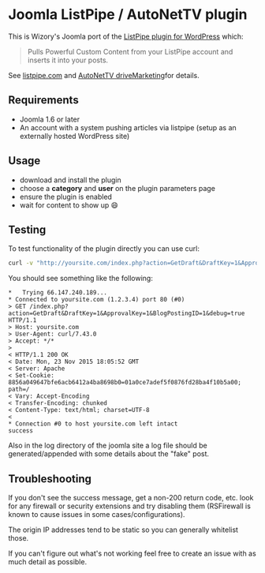 # Joomla ListPipe / AutoNetTV plugin

This is Wizory's Joomla port of the [ListPipe plugin for WordPress](https://wordpress.org/plugins/listpipe/) which:

 > Pulls Powerful Custom Content from your ListPipe account and inserts it into your posts.

See [listpipe.com](https://listpipe.com/) and [AutoNetTV driveMarketing](http://www.autonettv.com/products/drive-marketing/)for details.

## Requirements
- Joomla 1.6 or later
- An account with a system pushing articles via listpipe (setup as an externally hosted WordPress site)

## Usage
- download and install the plugin
- choose a **category** and **user** on the plugin parameters page
- ensure the plugin is enabled
- wait for content to show up :smile:

## Testing

To test functionality of the plugin directly you can use curl:

```bash
curl -v "http://yoursite.com/index.php?action=GetDraft&DraftKey=1&ApprovalKey=1&BlogPostingID=1&debug=true"
```

You should see something like the following:

```
*   Trying 66.147.240.189...
* Connected to yoursite.com (1.2.3.4) port 80 (#0)
> GET /index.php?action=GetDraft&DraftKey=1&ApprovalKey=1&BlogPostingID=1&debug=true HTTP/1.1
> Host: yoursite.com
> User-Agent: curl/7.43.0
> Accept: */*
>
< HTTP/1.1 200 OK
< Date: Mon, 23 Nov 2015 18:05:52 GMT
< Server: Apache
< Set-Cookie: 8856a049647bfe6acb6412a4ba8698b0=01a0ce7adef5f0876fd28ba4f10b5a00; path=/
< Vary: Accept-Encoding
< Transfer-Encoding: chunked
< Content-Type: text/html; charset=UTF-8
<
* Connection #0 to host yoursite.com left intact
success
```

Also in the log directory of the joomla site a log file should be generated/appended with some details about the "fake" post.

## Troubleshooting

If you don't see the success message, get a non-200 return code, etc. look for any firewall or security extensions and try disabling them (RSFirewall is known to cause issues in some cases/configurations).

The origin IP addresses tend to be static so you can generally whitelist those.

If you can't figure out what's not working feel free to create an issue with as much detail as possible.